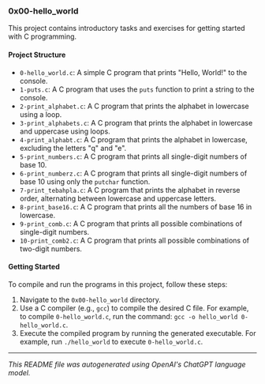 ### 0x00-hello_world

This project contains introductory tasks and exercises for getting started with C programming.

#### Project Structure

- `0-hello_world.c`: A simple C program that prints "Hello, World!" to the console.
- `1-puts.c`: A C program that uses the `puts` function to print a string to the console.
- `2-print_alphabet.c`: A C program that prints the alphabet in lowercase using a loop.
- `3-print_alphabets.c`: A C program that prints the alphabet in lowercase and uppercase using loops.
- `4-print_alphabt.c`: A C program that prints the alphabet in lowercase, excluding the letters "q" and "e".
- `5-print_numbers.c`: A C program that prints all single-digit numbers of base 10.
- `6-print_numberz.c`: A C program that prints all single-digit numbers of base 10 using only the `putchar` function.
- `7-print_tebahpla.c`: A C program that prints the alphabet in reverse order, alternating between lowercase and uppercase letters.
- `8-print_base16.c`: A C program that prints all the numbers of base 16 in lowercase.
- `9-print_comb.c`: A C program that prints all possible combinations of single-digit numbers.
- `10-print_comb2.c`: A C program that prints all possible combinations of two-digit numbers.

#### Getting Started

To compile and run the programs in this project, follow these steps:

1. Navigate to the `0x00-hello_world` directory.
2. Use a C compiler (e.g., `gcc`) to compile the desired C file. For example, to compile `0-hello_world.c`, run the command: `gcc -o hello_world 0-hello_world.c`.
3. Execute the compiled program by running the generated executable. For example, run `./hello_world` to execute `0-hello_world.c`.

---
_This README file was autogenerated using OpenAI's ChatGPT language model._